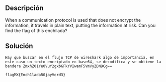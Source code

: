## Descripción

When a communication protocol is used that does not encrypt the information, it travels in plain text, putting the information at risk. Can you find the flag of this enchilada?

## Solución
```
Hay que buscar en el flujo TCP de wireshark algo de importancia, en este caso un texto encriptado en base64, se decodifica y se obtiene la bandera ZmxhZ01Ye0VuY2gxbGFkYVIwamF5VmVyZDN9Cg==

flagMX{Ench1ladaR0jayVerd3}
```